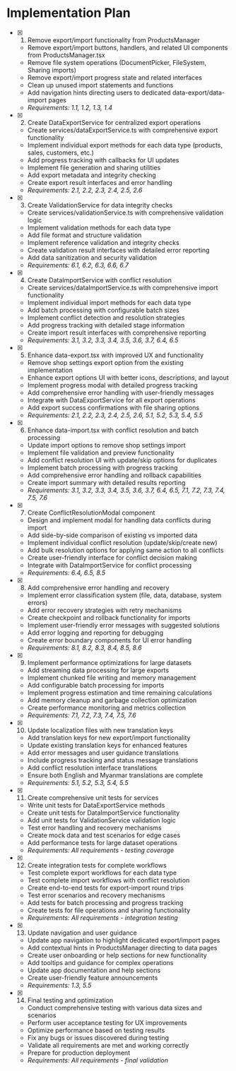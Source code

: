 # Implementation Plan

- [x] 1. Remove export/import functionality from ProductsManager

  - Remove export/import buttons, handlers, and related UI components from ProductsManager.tsx
  - Remove file system operations (DocumentPicker, FileSystem, Sharing imports)
  - Remove export/import progress state and related interfaces
  - Clean up unused import statements and functions
  - Add navigation hints directing users to dedicated data-export/data-import pages
  - _Requirements: 1.1, 1.2, 1.3, 1.4_

- [x] 2. Create DataExportService for centralized export operations

  - Create services/dataExportService.ts with comprehensive export functionality
  - Implement individual export methods for each data type (products, sales, customers, etc.)
  - Add progress tracking with callbacks for UI updates
  - Implement file generation and sharing utilities
  - Add export metadata and integrity checking
  - Create export result interfaces and error handling
  - _Requirements: 2.1, 2.2, 2.3, 2.4, 2.5, 2.6_

- [x] 3. Create ValidationService for data integrity checks

  - Create services/validationService.ts with comprehensive validation logic
  - Implement validation methods for each data type
  - Add file format and structure validation
  - Implement reference validation and integrity checks
  - Create validation result interfaces with detailed error reporting
  - Add data sanitization and security validation
  - _Requirements: 6.1, 6.2, 6.3, 6.6, 6.7_

- [x] 4. Create DataImportService with conflict resolution

  - Create services/dataImportService.ts with comprehensive import functionality
  - Implement individual import methods for each data type
  - Add batch processing with configurable batch sizes
  - Implement conflict detection and resolution strategies
  - Add progress tracking with detailed stage information
  - Create import result interfaces with comprehensive reporting
  - _Requirements: 3.1, 3.2, 3.3, 3.4, 3.5, 3.6, 3.7, 6.4, 6.5_

- [x] 5. Enhance data-export.tsx with improved UX and functionality

  - Remove shop settings export option from the existing implementation
  - Enhance export options UI with better icons, descriptions, and layout
  - Implement progress modal with detailed progress tracking
  - Add comprehensive error handling with user-friendly messages
  - Integrate with DataExportService for all export operations
  - Add export success confirmations with file sharing options
  - _Requirements: 2.1, 2.2, 2.3, 2.4, 2.5, 2.6, 5.1, 5.2, 5.3, 5.4, 5.5_

- [x] 6. Enhance data-import.tsx with conflict resolution and batch processing

  - Update import options to remove shop settings import
  - Implement file validation and preview functionality
  - Add conflict resolution UI with update/skip options for duplicates
  - Implement batch processing with progress tracking
  - Add comprehensive error handling and rollback capabilities
  - Create import summary with detailed results reporting
  - _Requirements: 3.1, 3.2, 3.3, 3.4, 3.5, 3.6, 3.7, 6.4, 6.5, 7.1, 7.2, 7.3, 7.4, 7.5, 7.6_

- [x] 7. Create ConflictResolutionModal component

  - Design and implement modal for handling data conflicts during import
  - Add side-by-side comparison of existing vs imported data
  - Implement individual conflict resolution (update/skip/create new)
  - Add bulk resolution options for applying same action to all conflicts
  - Create user-friendly interface for conflict decision making
  - Integrate with DataImportService for conflict processing
  - _Requirements: 6.4, 6.5, 8.5_

- [x] 8. Add comprehensive error handling and recovery

  - Implement error classification system (file, data, database, system errors)
  - Add error recovery strategies with retry mechanisms
  - Create checkpoint and rollback functionality for imports
  - Implement user-friendly error messages with suggested solutions
  - Add error logging and reporting for debugging
  - Create error boundary components for UI error handling
  - _Requirements: 8.1, 8.2, 8.3, 8.4, 8.5, 8.6_

- [x] 9. Implement performance optimizations for large datasets

  - Add streaming data processing for large exports
  - Implement chunked file writing and memory management
  - Add configurable batch processing for imports
  - Implement progress estimation and time remaining calculations
  - Add memory cleanup and garbage collection optimization
  - Create performance monitoring and metrics collection
  - _Requirements: 7.1, 7.2, 7.3, 7.4, 7.5, 7.6_

- [x] 10. Update localization files with new translation keys

  - Add translation keys for new export/import functionality
  - Update existing translation keys for enhanced features
  - Add error messages and user guidance translations
  - Include progress tracking and status message translations
  - Add conflict resolution interface translations
  - Ensure both English and Myanmar translations are complete
  - _Requirements: 5.1, 5.2, 5.3, 5.4, 5.5_

- [x] 11. Create comprehensive unit tests for services

  - Write unit tests for DataExportService methods
  - Create unit tests for DataImportService functionality
  - Add unit tests for ValidationService validation logic
  - Test error handling and recovery mechanisms
  - Create mock data and test scenarios for edge cases
  - Add performance tests for large dataset operations
  - _Requirements: All requirements - testing coverage_

- [x] 12. Create integration tests for complete workflows

  - Test complete export workflows for each data type
  - Test complete import workflows with conflict resolution
  - Create end-to-end tests for export-import round trips
  - Test error scenarios and recovery mechanisms
  - Add tests for batch processing and progress tracking
  - Create tests for file operations and sharing functionality
  - _Requirements: All requirements - integration testing_

- [x] 13. Update navigation and user guidance

  - Update app navigation to highlight dedicated export/import pages
  - Add contextual hints in ProductsManager directing to data pages
  - Create user onboarding or help sections for new functionality
  - Add tooltips and guidance for complex operations
  - Update app documentation and help sections
  - Create user-friendly feature announcements
  - _Requirements: 1.3, 5.5_

- [x] 14. Final testing and optimization
  - Conduct comprehensive testing with various data sizes and scenarios
  - Perform user acceptance testing for UX improvements
  - Optimize performance based on testing results
  - Fix any bugs or issues discovered during testing
  - Validate all requirements are met and working correctly
  - Prepare for production deployment
  - _Requirements: All requirements - final validation_
